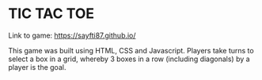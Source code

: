 # TIC TAC TOE 

Link to game: https://sayfti87.github.io/

This game was built using HTML, CSS and Javascript. Players take turns to select a box in a grid, whereby 3 boxes in a row (including diagonals) by a player is the goal.
